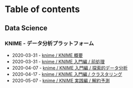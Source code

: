 # Table of contents
## Data Science
### KNIME - データ分析プラットフォーム

* 2020-03-31 - [knime / KNIME 概要](data-science/knime/index.md)
* 2020-03-31 - [knime / KNIME 入門編 / 前処理](data-science/knime/knime-1.md)
* 2020-04-07 - [knime / KNIME 入門編 / 探索的データ分析](data-science/knime/knime-2.md)
* 2020-04-17 - [knime / KNIME 入門編 / クラスタリング](data-science/knime/knime-3.md)
* 2020-05-07 - [knime / KNIME 実践編 / 解約予測](data-science/knime/knime-4.md)

